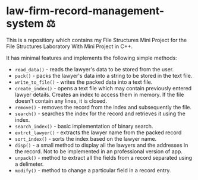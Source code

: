 # law-firm-record-management-system ⚖️
This is a repositiory which contains my File Structures Mini Project for the File Structures Laboratory With Mini Project in C++.

It has minimal features and implements the following simple methods: 

* ```read_data()``` - reads the lawyer's data to be stored from the user.
* ```pack()``` - packs the lawyer's data into a string to be stored in the text file.
* ```write_to_file()``` - writes the packed data into a text file.
* ```create_index()``` - opens a text file which may contain previously entered lawyer details. Creates an index to access them in memory. If the file doesn't contain any lines, it is closed.
* ```remove()``` - removes the record from the index and subsequently the file.
* ```search()``` - searches the index for the record and retrieves it using the index.
* ```search_index()``` - basic implementation of binary search.
* ```extrct_lawyer()``` - extracts the lawyer name from the packed record 
* ```sort_index()``` - sorts the index based on the lawyer name.
* ```disp()``` - a small method to display all the lawyers and the addresses in the record. Not to be implemented in an professional version of app.
* ```unpack()``` - method to extract all the fields from a record separated using a delimeter.
* ```modify()``` - method to change a particular field in a record entry.